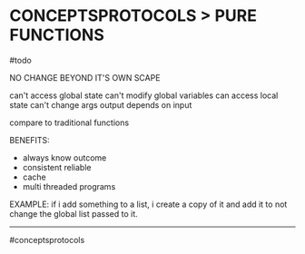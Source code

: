 # CONCEPTSPROTOCOLS > PURE FUNCTIONS

#todo 

NO CHANGE BEYOND IT'S OWN SCAPE

can't access global state
can't modify global variables
can access local state
can't change args
output depends on input

compare to traditional functions

BENEFITS:

- always know outcome
- consistent reliable
- cache
- multi threaded programs

EXAMPLE:
if i add something to a list, i create a copy of it and add it to not change the global list passed to it. 


- - -
#conceptsprotocols